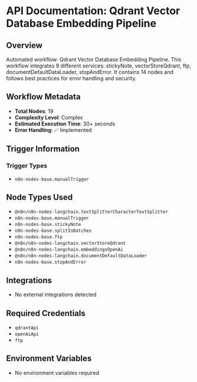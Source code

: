 # API Documentation: Qdrant Vector Database Embedding Pipeline

## Overview
Automated workflow: Qdrant Vector Database Embedding Pipeline. This workflow integrates 9 different services: stickyNote, vectorStoreQdrant, ftp, documentDefaultDataLoader, stopAndError. It contains 14 nodes and follows best practices for error handling and security.

## Workflow Metadata
- **Total Nodes**: 19
- **Complexity Level**: Complex
- **Estimated Execution Time**: 30+ seconds
- **Error Handling**: ✅ Implemented

## Trigger Information
### Trigger Types
- `n8n-nodes-base.manualTrigger`

## Node Types Used
- `@n8n/n8n-nodes-langchain.textSplitterCharacterTextSplitter`
- `n8n-nodes-base.manualTrigger`
- `n8n-nodes-base.stickyNote`
- `n8n-nodes-base.splitInBatches`
- `n8n-nodes-base.ftp`
- `@n8n/n8n-nodes-langchain.vectorStoreQdrant`
- `@n8n/n8n-nodes-langchain.embeddingsOpenAi`
- `@n8n/n8n-nodes-langchain.documentDefaultDataLoader`
- `n8n-nodes-base.stopAndError`

## Integrations
- No external integrations detected

## Required Credentials
- `qdrantApi`
- `openAiApi`
- `ftp`

## Environment Variables
- No environment variables required
